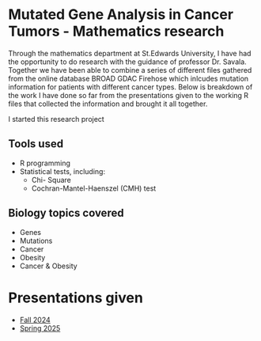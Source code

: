 # Mutated Gene Analysis in Cancer Tumors - Mathematics research

Through the mathematics department at St.Edwards University, I have had the opportunity to do research with the guidance of  professor Dr. Savala. Together we have been able to combine a series of different files gathered from the online database BROAD GDAC Firehose which inlcudes mutation information for patients with different cancer types. Below is breakdown of the work I have done so far from the presentations given to the working R files that collected the information and brought it all together. 


I started this research project


## Tools used
- R programming
- Statistical tests, including:
	- Chi- Square
	- Cochran-Mantel-Haenszel (CMH) test

## Biology topics covered
- Genes
- Mutations
- Cancer
- Obesity
- Cancer & Obesity

# Presentations given
- [Fall 2024](www.google.com)
- [Spring 2025](www.google.com)
